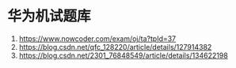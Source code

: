 # 华为机试题库
1. https://www.nowcoder.com/exam/oj/ta?tpId=37
2. https://blog.csdn.net/qfc_128220/article/details/127914382
3. https://blog.csdn.net/2301_76848549/article/details/134622198
